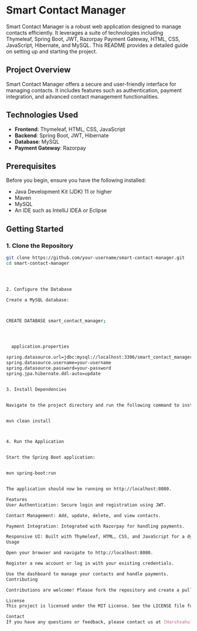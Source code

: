 # Smart Contact Manager

Smart Contact Manager is a robust web application designed to manage contacts efficiently. It leverages a suite of technologies including Thymeleaf, Spring Boot, JWT, Razorpay Payment Gateway, HTML, CSS, JavaScript, Hibernate, and MySQL. This README provides a detailed guide on setting up and starting the project.

## Project Overview

Smart Contact Manager offers a secure and user-friendly interface for managing contacts. It includes features such as authentication, payment integration, and advanced contact management functionalities.

## Technologies Used

- **Frontend**: Thymeleaf, HTML, CSS, JavaScript
- **Backend**: Spring Boot, JWT, Hibernate
- **Database**: MySQL
- **Payment Gateway**: Razorpay

## Prerequisites

Before you begin, ensure you have the following installed:

- Java Development Kit (JDK) 11 or higher
- Maven
- MySQL
- An IDE such as IntelliJ IDEA or Eclipse

## Getting Started

### 1. Clone the Repository

```bash
git clone https://github.com/your-username/smart-contact-manager.git
cd smart-contact-manager




2. Configure the Database

Create a MySQL database:



CREATE DATABASE smart_contact_manager;




  application.properties

spring.datasource.url=jdbc:mysql://localhost:3306/smart_contact_manager
spring.datasource.username=your-username
spring.datasource.password=your-password
spring.jpa.hibernate.ddl-auto=update


3. Install Dependencies


Navigate to the project directory and run the following command to install dependencies:


mvn clean install



4. Run the Application


Start the Spring Boot application:


mvn spring-boot:run


The application should now be running on http://localhost:8080.

Features
User Authentication: Secure login and registration using JWT.

Contact Management: Add, update, delete, and view contacts.

Payment Integration: Integrated with Razorpay for handling payments.

Responsive UI: Built with Thymeleaf, HTML, CSS, and JavaScript for a dynamic and responsive user interface.
Usage

Open your browser and navigate to http://localhost:8080.

Register a new account or log in with your existing credentials.

Use the dashboard to manage your contacts and handle payments.
Contributing

Contributions are welcome! Please fork the repository and create a pull request with your changes.

License
This project is licensed under the MIT License. See the LICENSE file for more details.

Contact
If you have any questions or feedback, please contact us at [Harshsahu1143@gmail.com].

